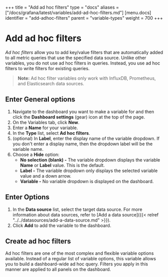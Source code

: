 +++
title = "Add ad hoc filters"
type = "docs"
aliases = ["/docs/grafana/latest/variables/add-ad-hoc-filters.md"]
[menu.docs]
identifier = "add-adhoc-filters"
parent = "variable-types"
weight = 700
+++

# Add ad hoc filters

_Ad hoc filters_ allow you to add key/value filters that are automatically added to all metric queries that use the specified data source. Unlike other variables, you do not use ad hoc filters in queries. Instead, you use ad hoc filters to write filters for existing queries.

> **Note:** Ad hoc filter variables only work with  InfluxDB, Prometheus, and Elasticsearch data sources.

## Enter General options

1. Navigate to the dashboard you want to make a variable for and then click the **Dashboard settings** (gear) icon at the top of the page.
1. On the Variables tab, click **New**.
1. Enter a **Name** for your variable.
1. In the **Type** list, select **Ad hoc filters**.
1. (optional) In **Label**, enter the display name of the variable dropdown. If you don't enter a display name, then the dropdown label will be the variable name.
1. Choose a **Hide** option:
   - **No selection (blank) -** The variable dropdown displays the variable **Name** or **Label** value. This is the default.
   - **Label -** The variable dropdown only displays the selected variable value and a down arrow.
   - **Variable -** No variable dropdown is displayed on the dashboard.

## Enter Options

1. In the **Data source** list, select the target data source. For more information about data sources, refer to [Add a data source]({{< relref "../../datasources/add-a-data-source.md" >}}).
1. Click **Add** to add the variable to the dashboard.

## Create ad hoc filters

Ad hoc filters are one of the most complex and flexible variable options available. Instead of a regular list of variable options, this variable allows you to build a dashboard-wide ad hoc query. Filters you apply in this manner are applied to all panels on the dashboard.